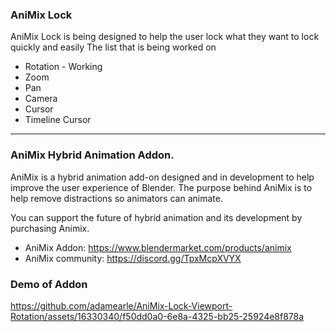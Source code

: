### AniMix Lock
AniMix Lock is being designed to help the user lock what they want to lock quickly and easily
The list that is being worked on

- Rotation - Working
- Zoom
- Pan
- Camera
- Cursor
- Timeline Cursor 

***
### AniMix Hybrid Animation Addon. 
AniMix is a hybrid animation add-on designed and in development to help improve the user experience of Blender.
The purpose behind AniMix is to help remove distractions so animators can animate.

You can support the future of hybrid animation and its development by purchasing Animix. 
- AniMix Addon:   https://www.blendermarket.com/products/animix
- AniMix community:  https://discord.gg/TpxMcpXVYX

### Demo of Addon

https://github.com/adamearle/AniMix-Lock-Viewport-Rotation/assets/16330340/f50dd0a0-6e8a-4325-bb25-25924e8f878a
